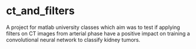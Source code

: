 # ct_and_filters
A project for matlab university classes which aim was to test if applying filters on CT images from arterial phase have a positive impact on training a convolutional neural network to classify kidney tumors.
